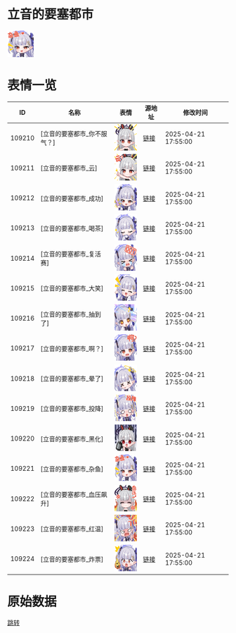 # 立音的要塞都市

<img src="./cover.png" height="60" alt="cover" />

# 表情一览

|ID|名称|表情|源地址|修改时间|
|----|----|----|----|----|
|109210|[立音的要塞都市_你不服气？]|<img src="./pic/109210_%5B立音的要塞都市_你不服气？%5D.png" height="60" alt="你不服气？"/>|[链接](https://i0.hdslb.com/bfs/garb/6582cbd9edd331614edf7095fdf11b0074ec45f7.png)|2025-04-21 17:55:00|
|109211|[立音的要塞都市_云]|<img src="./pic/109211_%5B立音的要塞都市_云%5D.png" height="60" alt="云"/>|[链接](https://i0.hdslb.com/bfs/garb/c151e3bcaec8d97be36605b51ee106823621d541.png)|2025-04-21 17:55:00|
|109212|[立音的要塞都市_成功]|<img src="./pic/109212_%5B立音的要塞都市_成功%5D.png" height="60" alt="成功"/>|[链接](https://i0.hdslb.com/bfs/garb/2b100cc578944cff9c404f7c381c153bc1e64f52.png)|2025-04-21 17:55:00|
|109213|[立音的要塞都市_喝茶]|<img src="./pic/109213_%5B立音的要塞都市_喝茶%5D.png" height="60" alt="喝茶"/>|[链接](https://i0.hdslb.com/bfs/garb/16eba3660fee422b7f4ce186908aef45b733829e.png)|2025-04-21 17:55:00|
|109214|[立音的要塞都市_复活赛]|<img src="./pic/109214_%5B立音的要塞都市_复活赛%5D.png" height="60" alt="复活赛"/>|[链接](https://i0.hdslb.com/bfs/garb/9b1996ff2c204a304c69faf7d9df1818833b1cbb.png)|2025-04-21 17:55:00|
|109215|[立音的要塞都市_大笑]|<img src="./pic/109215_%5B立音的要塞都市_大笑%5D.png" height="60" alt="大笑"/>|[链接](https://i0.hdslb.com/bfs/garb/4a4aee414a8104792ef3cf19f87a3fb3680661ca.png)|2025-04-21 17:55:00|
|109216|[立音的要塞都市_抽到了]|<img src="./pic/109216_%5B立音的要塞都市_抽到了%5D.png" height="60" alt="抽到了"/>|[链接](https://i0.hdslb.com/bfs/garb/e1a9fedc9764c92e66ef68c17fc51d470064552e.png)|2025-04-21 17:55:00|
|109217|[立音的要塞都市_啊？]|<img src="./pic/109217_%5B立音的要塞都市_啊？%5D.png" height="60" alt="啊？"/>|[链接](https://i0.hdslb.com/bfs/garb/dbd9990599a52f87fcf0c85ee493c8662175bf51.png)|2025-04-21 17:55:00|
|109218|[立音的要塞都市_晕了]|<img src="./pic/109218_%5B立音的要塞都市_晕了%5D.png" height="60" alt="晕了"/>|[链接](https://i0.hdslb.com/bfs/garb/95d564329ce1daee7443a3c3d2064734fc3df1f3.png)|2025-04-21 17:55:00|
|109219|[立音的要塞都市_投降]|<img src="./pic/109219_%5B立音的要塞都市_投降%5D.png" height="60" alt="投降"/>|[链接](https://i0.hdslb.com/bfs/garb/dbce052e16196ed267104ad6e875a622bd3c4b47.png)|2025-04-21 17:55:00|
|109220|[立音的要塞都市_黑化]|<img src="./pic/109220_%5B立音的要塞都市_黑化%5D.png" height="60" alt="黑化"/>|[链接](https://i0.hdslb.com/bfs/garb/3a46eecdb4476bb3cbd1b817ea7b211a7b7a2fa3.png)|2025-04-21 17:55:00|
|109221|[立音的要塞都市_杂鱼]|<img src="./pic/109221_%5B立音的要塞都市_杂鱼%5D.png" height="60" alt="杂鱼"/>|[链接](https://i0.hdslb.com/bfs/garb/5bdadb72a9c830d93b735f66ba6db1f25930eb33.png)|2025-04-21 17:55:00|
|109222|[立音的要塞都市_血压飙升]|<img src="./pic/109222_%5B立音的要塞都市_血压飙升%5D.png" height="60" alt="血压飙升"/>|[链接](https://i0.hdslb.com/bfs/garb/84550ffc3ad3a788763a28af1260ba27be713bd2.png)|2025-04-21 17:55:00|
|109223|[立音的要塞都市_红温]|<img src="./pic/109223_%5B立音的要塞都市_红温%5D.png" height="60" alt="红温"/>|[链接](https://i0.hdslb.com/bfs/garb/3a4869f2ed72f3f69579b78035fa47be18f8b3e5.png)|2025-04-21 17:55:00|
|109224|[立音的要塞都市_炸票]|<img src="./pic/109224_%5B立音的要塞都市_炸票%5D.png" height="60" alt="炸票"/>|[链接](https://i0.hdslb.com/bfs/garb/3123823e5c132464beb180c16ff63046a186f129.png)|2025-04-21 17:55:00|

# 原始数据

[跳转](./raw.json)

